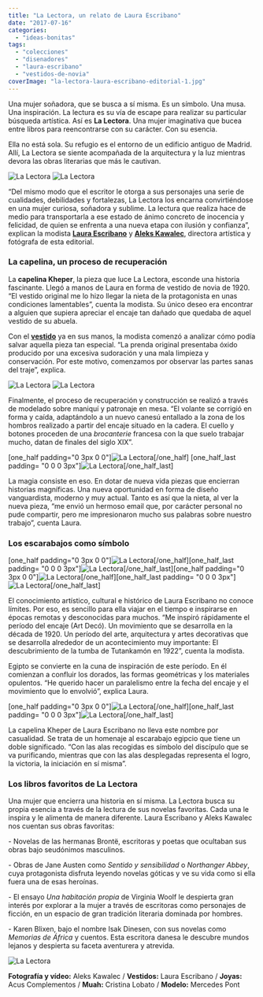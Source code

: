 ```yaml
---
title: "La Lectora, un relato de Laura Escribano"
date: "2017-07-16"
categories: 
  - "ideas-bonitas"
tags: 
  - "colecciones"
  - "disenadores"
  - "laura-escribano"
  - "vestidos-de-novia"
coverImage: "la-lectora-laura-escribano-editorial-1.jpg"
---
```


Una mujer soñadora, que se busca a sí misma. Es un símbolo. Una musa. Una inspiración. La lectura es su vía de escape para realizar su particular búsqueda artística. Así es **La Lectora**. Una mujer imaginativa que bucea entre libros para reencontrarse con su carácter. Con su esencia.

Ella no está sola. Su refugio es el entorno de un edificio antiguo de Madrid. Allí, La Lectora se siente acompañada de la arquitectura y la luz mientras devora las obras literarias que más le cautivan.

![La Lectora](/images/la-lectora-laura-escribano-editorial-2.jpg) ![La Lectora](/images/la-lectora-laura-escribano-editorial-3.jpg)

“Del mismo modo que el escritor le otorga a sus personajes una serie de cualidades, debilidades y fortalezas, La Lectora los encarna convirtiéndose en una mujer curiosa, soñadora y sublime. La lectura que realiza hace de medio para transportarla a ese estado de ánimo concreto de inocencia y felicidad, de quien se enfrenta a una nueva etapa con ilusión y confianza”, explican la modista [**Laura Escribano**](https://www.lauraescribanoatelier.com/) y [**Aleks Kawalec**](http://www.alekskawalec.com), directora artística y fotógrafa de esta editorial.

### La capelina, un proceso de recuperación

La **capelina Kheper**, la pieza que luce La Lectora, esconde una historia fascinante. Llegó a manos de Laura en forma de vestido de novia de 1920. “El vestido original me lo hizo llegar la nieta de la protagonista en unas condiciones lamentables”, cuenta la modista. Su único deseo era encontrar a alguien que supiera apreciar el encaje tan dañado que quedaba de aquel vestido de su abuela.

Con el [**vestido**](https://petitpleasures.com/vestidos-de-novia/) ya en sus manos, la modista comenzó a analizar cómo podía salvar aquella pieza tan especial. “La prenda original presentaba óxido producido por una excesiva sudoración y una mala limpieza y conservación. Por este motivo, comenzamos por observar las partes sanas del traje”, explica.

![La Lectora](/images/la-lectora-laura-escribano-editorial-4.jpg) ![La Lectora](/images/la-lectora-laura-escribano-editorial-5.jpg)

Finalmente, el proceso de recuperación y construcción se realizó a través de modelado sobre maniquí y patronaje en mesa. “El volante se corrigió en forma y caída, adaptándolo a un nuevo canesú entallado a la zona de los hombros realizado a partir del encaje situado en la cadera. El cuello y botones proceden de una _brocanterie_ francesa con la que suelo trabajar mucho, datan de finales del siglo XIX”.

\[one\_half padding="0 3px 0 0"\]![La Lectora](/images/la-lectora-laura-escribano-editorial-6.jpg)\[/one\_half\] \[one\_half\_last padding= "0 0 0 3px"\]![La Lectora](/images/la-lectora-laura-escribano-editorial-7.jpg)\[/one\_half\_last\]

La magia consiste en eso. En dotar de nueva vida piezas que encierran historias magníficas. Una nueva oportunidad en forma de diseño vanguardista, moderno y muy actual. Tanto es así que la nieta, al ver la nueva pieza, “me envió un hermoso email que, por carácter personal no pude compartir, pero me impresionaron mucho sus palabras sobre nuestro trabajo”, cuenta Laura.

### Los escarabajos como símbolo

\[one\_half padding="0 3px 0 0"\]![La Lectora](/images/la-lectora-laura-escribano-editorial-9.jpg)\[/one\_half\]\[one\_half\_last padding= "0 0 0 3px"\]![La Lectora](/images/la-lectora-laura-escribano-editorial-8.jpg)\[/one\_half\_last\]\[one\_half padding="0 3px 0 0"\]![La Lectora](/images/la-lectora-laura-escribano-editorial-10.jpg)\[/one\_half\]\[one\_half\_last padding= "0 0 0 3px"\]![La Lectora](/images/la-lectora-laura-escribano-editorial-11.jpg)\[/one\_half\_last\]

El conocimiento artístico, cultural e histórico de Laura Escribano no conoce límites. Por eso, es sencillo para ella viajar en el tiempo e inspirarse en épocas remotas y desconocidas para muchos. “Me inspiró rápidamente el período del encaje (Art Decó). Un movimiento que se desarrolla en la década de 1920. Un período del arte, arquitectura y artes decorativas que se desarrolla alrededor de un acontecimiento muy importante: El descubrimiento de la tumba de Tutankamón en 1922”, cuenta la modista.

Egipto se convierte en la cuna de inspiración de este período. En él comienzan a confluir los dorados, las formas geométricas y los materiales opulentos. “He querido hacer un paralelismo entre la fecha del encaje y el movimiento que lo envolvió”, explica Laura.

\[one\_half padding="0 3px 0 0"\]![La Lectora](/images/la-lectora-laura-escribano-editorial-12.jpg)\[/one\_half\]\[one\_half\_last padding= "0 0 0 3px"\]![La Lectora](/images/la-lectora-laura-escribano-editorial-13.jpg)\[/one\_half\_last\]

La capelina Kheper de Laura Escribano no lleva este nombre por casualidad. Se trata de un homenaje al escarabajo egipcio que tiene un doble significado. “Con las alas recogidas es símbolo del discípulo que se va purificando, mientras que con las alas desplegadas representa el logro, la victoria, la iniciación en sí misma”.

### Los libros favoritos de La Lectora

Una mujer que encierra una historia en sí misma. La Lectora busca su propia esencia a través de la lectura de sus novelas favoritas. Cada una le inspira y le alimenta de manera diferente. Laura Escribano y Aleks Kawalec nos cuentan sus obras favoritas:

\- Novelas de las hermanas Brontë, escritoras y poetas que ocultaban sus obras bajo seudónimos masculinos.

\- Obras de Jane Austen como _Sentido y sensibilidad_ o _Northanger Abbey_, cuya protagonista disfruta leyendo novelas góticas y ve su vida como si ella fuera una de esas heroínas.

\- El ensayo _Una habitación propia_ de Virginia Woolf le despierta gran interés por explorar a la mujer a través de escritoras como personajes de ficción, en un espacio de gran tradición literaria dominada por hombres.

\- Karen Blixen, bajo el nombre Isak Dinesen, con sus novelas como _Memorias de África_ y cuentos. Esta escritora danesa le descubre mundos lejanos y despierta su faceta aventurera y atrevida.

![La Lectora](/images/la-lectora-laura-escribano-editorial-14.jpg)

**Fotografía y vídeo:** Aleks Kawalec / **Vestidos:** Laura Escribano / **Joyas:** Acus Complementos / **Muah:** Cristina Lobato / **Modelo:** Mercedes Pont
